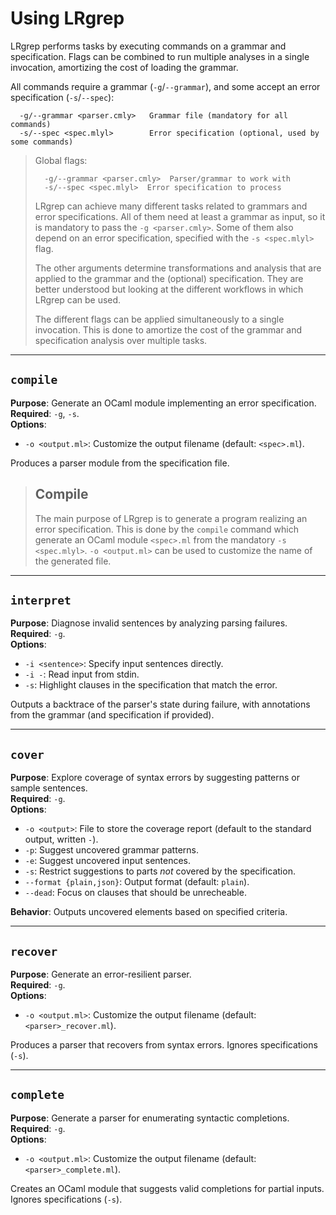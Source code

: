 # Using LRgrep

LRgrep performs tasks by executing commands on a grammar and specification. Flags can be combined to run multiple analyses in a single invocation, amortizing the cost of loading the grammar.

All commands require a grammar (`-g`/`--grammar`), and some accept an error specification (`-s`/`--spec`):

```
  -g/--grammar <parser.cmly>   Grammar file (mandatory for all commands)
  -s/--spec <spec.mlyl>        Error specification (optional, used by some commands)
```

> Global flags:
> 
> ```
>   -g/--grammar <parser.cmly>  Parser/grammar to work with
>   -s/--spec <spec.mlyl>  Error specification to process
> ```
> 
> LRgrep can achieve many different tasks related to grammars and error specifications. All of them need at least a grammar as input, so it is mandatory to pass the `-g <parser.cmly>`.
> Some of them also depend on an error specification, specified with the `-s <spec.mlyl>` flag.
> 
> The other arguments determine transformations and analysis that are applied to the grammar and the (optional) specification. They are better understood but looking at the different workflows in which LRgrep can be used.
> 
> The different flags can be applied simultaneously to a single invocation. This is done to amortize the cost of the grammar and specification analysis over multiple tasks.

---

## `compile`

**Purpose**: Generate an OCaml module implementing an error specification.  
**Required**: `-g`, `-s`.  
**Options**:  
- `-o <output.ml>`: Customize the output filename (default: `<spec>.ml`).  

Produces a parser module from the specification file.

> ## Compile
> 
> The main purpose of LRgrep is to generate a program realizing an error specification. This is done by the `compile` command which generate an OCaml module `<spec>.ml` from the mandatory `-s <spec.mlyl>`. `-o <output.ml>` can be used to customize the name of the generated file.

---

## `interpret`

**Purpose**: Diagnose invalid sentences by analyzing parsing failures.  
**Required**: `-g`.  
**Options**:  
- `-i <sentence>`: Specify input sentences directly.  
- `-i -`: Read input from stdin.  
- `-s`: Highlight clauses in the specification that match the error.  

Outputs a backtrace of the parser's state during failure, with annotations from the grammar (and specification if provided).

---

## `cover`

**Purpose**: Explore coverage of syntax errors by suggesting patterns or sample sentences.  
**Required**: `-g`.  
**Options**:  
- `-o <output>`: File to store the coverage report (default to the standard output, written `-`).  
- `-p`: Suggest uncovered grammar patterns.  
- `-e`: Suggest uncovered input sentences.  
- `-s`: Restrict suggestions to parts *not* covered by the specification.  
- `--format {plain,json}`: Output format (default: `plain`).  
- `--dead`: Focus on clauses that should be unrecheable.  

**Behavior**: Outputs uncovered elements based on specified criteria.

---

## `recover`

**Purpose**: Generate an error-resilient parser.  
**Required**: `-g`.  
**Options**:  
- `-o <output.ml>`: Customize the output filename (default: `<parser>_recover.ml`).  

Produces a parser that recovers from syntax errors. Ignores specifications (`-s`).

---

## `complete`

**Purpose**: Generate a parser for enumerating syntactic completions.  
**Required**: `-g`.  
**Options**:  
- `-o <output.ml>`: Customize the output filename (default: `<parser>_complete.ml`).  

Creates an OCaml module that suggests valid completions for partial inputs. Ignores specifications (`-s`).
